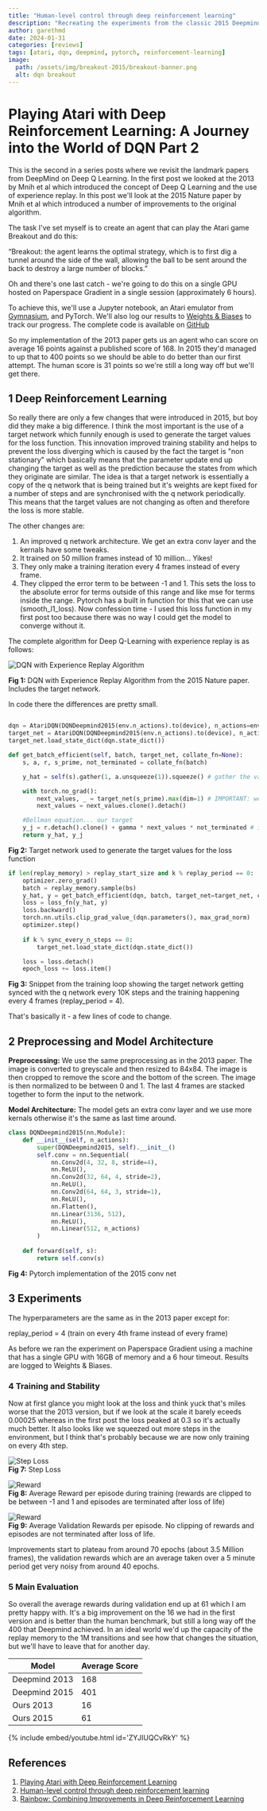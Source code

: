 ```yaml
---
title: "Human-level control through deep reinforcement learning"
description: "Recreating the experiments from the classic 2015 Deepmind Paper by Mnih et al.: Human-level control through deep reinforcement learning"
author: garethmd
date: 2024-01-31
categories: [reviews]
tags: [atari, dqn, deepmind, pytorch, reinforcement-learning]
image:
  path: /assets/img/breakout-2015/breakout-banner.png
  alt: dqn breakout
---
```

# Playing Atari with Deep Reinforcement Learning: A Journey into the World of DQN Part 2

This is the second in a series posts where we revisit the landmark papers from DeepMind on Deep Q Learning. In the first post we looked at the 2013 by Mnih et al which introduced the concept of Deep Q Learning and the use of experience replay. In this post we'll look at the 2015 Nature paper by Mnih et al which introduced a number of improvements to the original algorithm. 

The task I've set myself is to create an agent that can play the Atari game Breakout and do this:

“Breakout: the agent learns the optimal strategy, which is to first dig a tunnel around the side of the wall, allowing the ball to be sent around the back to destroy a large number of blocks.”

Oh and there's one last catch - we're going to do this on a single GPU hosted on Paperspace Gradient in a single session (approximately 6 hours).

To achieve this, we'll use a Jupyter notebook, an Atari emulator from [Gymnasium](https://gymnasium.farama.org/), and PyTorch. We'll also log our results to [Weights & Biases](https://wandb.com) to track our progress. The complete code is available on [GitHub](https://github.com/garethmd/rl/blob/main/dqn/breakout-2015.ipynb)

So my implementation of the 2013 paper gets us an agent who can score on average 16 points against a published score of 168. In 2015 they'd managed to up that to 400 points so we should be able to do better than our first attempt. The human score is 31 points so we're still a long way off but we'll get there.



## 1 Deep Reinforcement Learning

So really there are only a few changes that were introduced in 2015, but boy did they make a big difference. I think the most important is the use of a target network which funnily enough is used to generate the target values for the loss function. This innovation improved training stability and helps to prevent the loss diverging which is caused by the fact the target is "non stationary" which basically means that the parameter update end up changing the target as well as the prediction because the states from which they originate are similar. The idea is that a target network is essentially a copy of the q network that is being trained but it's weights are kept fixed for a number of steps and are synchronised with the q network periodically. This means that the target values are not changing as often and therefore the loss is more stable.

The other changes are:
1. An improved q network architecture. We get an extra conv layer and the kernals have some tweaks.
2. It trained on 50 million frames instead of 10 million... Yikes!
3. They only make a training iteration every 4 frames instead of every frame.
4. They clipped the error term to be between -1 and 1. This sets the loss to the absolute error for terms outside of this range and like mse for terms inside the range. Pytorch has a built in function for this that we can use (smooth_l1_loss). Now confession time - I used this loss function in my first post too because there was no way I could get the model to converge without it.

The complete algorithm for Deep Q-Learning with experience replay is as follows:

![DQN with Experience Replay Algorithm](/assets/img/breakout-2015/algorithm.png)  

**Fig 1:**  DQN with Experience Replay Algorithm from the 2015 Nature paper. Includes the target network.

In code there the differences are pretty small.
    
```python

dqn = AtariDQN(DQNDeepmind2015(env.n_actions).to(device), n_actions=env.n_actions).to(device)
target_net = AtariDQN(DQNDeepmind2015(env.n_actions).to(device), n_actions=env.n_actions).to(device)
target_net.load_state_dict(dqn.state_dict())

def get_batch_efficient(self, batch, target_net, collate_fn=None):
    s, a, r, s_prime, not_terminated = collate_fn(batch)

    y_hat = self(s).gather(1, a.unsqueeze(1)).squeeze() # gather the values at the indices given by the actions a

    with torch.no_grad():
        next_values, _ = target_net(s_prime).max(dim=1) # IMPORTANT: we're using the target network here
        next_values = next_values.clone().detach()

    #Bellman equation... our target
    y_j = r.detach().clone() + gamma * next_values * not_terminated # if terminated then not_terminated is set to zero (y_j = r)
    return y_hat, y_j
```
**Fig 2:**  Target network used to generate the target values for the loss function

```python
if len(replay_memory) > replay_start_size and k % replay_period == 0:
    optimizer.zero_grad()
    batch = replay_memory.sample(bs)
    y_hat, y = get_batch_efficient(dqn, batch, target_net=target_net, collate_fn=atari_collate)
    loss = loss_fn(y_hat, y)
    loss.backward()
    torch.nn.utils.clip_grad_value_(dqn.parameters(), max_grad_norm)
    optimizer.step()
            
    if k % sync_every_n_steps == 0:
        target_net.load_state_dict(dqn.state_dict())

    loss = loss.detach()
    epoch_loss += loss.item()
```
**Fig 3:**  Snippet from the training loop showing the target network getting synced with the q network every 10K steps and the training happening every 4 frames (replay_period = 4).

That's basically it - a few lines of code to change.


## 2 Preprocessing and Model Architecture

**Preprocessing:**
We use the same preprocessing as in the 2013 paper. The image is converted to greyscale and then resized to 84x84. The image is then cropped to remove the score and the bottom of the screen. The image is then normalized to be between 0 and 1. The last 4 frames are stacked together to form the input to the network.

**Model Architecture:**
The model gets an extra conv layer and we use more kernals otherwise it's the same as last time around.

```python
class DQNDeepmind2015(nn.Module):
    def __init__(self, n_actions):
        super(DQNDeepmind2015, self).__init__()
        self.conv = nn.Sequential(
            nn.Conv2d(4, 32, 8, stride=4),
            nn.ReLU(),
            nn.Conv2d(32, 64, 4, stride=2),
            nn.ReLU(),
            nn.Conv2d(64, 64, 3, stride=1),
            nn.ReLU(),
            nn.Flatten(),
            nn.Linear(3136, 512),
            nn.ReLU(),
            nn.Linear(512, n_actions)
        )
        
    def forward(self, s):
        return self.conv(s) 
```
**Fig 4:**  Pytorch implementation of the 2015 conv net


## 3 Experiments

The hyperparameters are the same as in the 2013 paper except for:

replay_period = 4 (train on every 4th frame instead of every frame)

As before we ran the experiment on Paperspace Gradient using a machine that has a single GPU with 16GB of memory and a 6 hour timeout. Results are logged to Weights & Biases.


### 4 Training and Stability

Now at first glance you might look at the loss and think yuck that's miles worse that the 2013 version, but if we look at the scale it barely eceeds 0.00025 whereas in the first post the loss peaked at 0.3 so it's actually much better. It also looks like we squeezed out more steps in the environment, but I think that's probably because we are now only training on every 4th step. 

![Step Loss](/assets/img/breakout-2015/loss.png)  
**Fig 7:**  Step Loss

![Reward](/assets/img/breakout-2015/training_rewards.png)  
**Fig 8:**  Average Reward per episode during training (rewards are clipped to be between -1 and 1 and episodes are terminated after loss of life)

![Reward](/assets/img/breakout-2015/validation_rewards.png)  
**Fig 9:**  Average Validation Rewards per episode. No clipping of rewards and episodes are not terminated after loss of life.

Improvements start to plateau from around 70 epochs (about 3.5 Million frames), the validation rewards which are an average taken over a 5 minute period get very noisy from around 40 epochs.


### 5 Main Evaluation

So overall the average rewards during validation end up at 61 which I am pretty happy with. It's a big improvement on the 16 we had in the first version and is better than the human benchmark, but still a long way off the 400 that Deepmind achieved. In an ideal world we'd up the capacity of the replay memory to the 1M transitions and see how that changes the situation, but we'll have to leave that for another day.

| Model | Average Score |
| --- | --- | 
| Deepmind 2013 | 168 |
| Deepmind 2015 | 401 |
| Ours 2013 |  16 |
| Ours 2015 |  61 |


{% include embed/youtube.html id='ZYJIUQCvRkY' %}




## References  
1. [Playing Atari with Deep Reinforcement Learning](https://arxiv.org/abs/1312.5602)
2. [Human-level control through deep reinforcement learning](https://www.nature.com/articles/nature14236)
3. [Rainbow: Combining Improvements in Deep Reinforcement Learning](https://arxiv.org/abs/1710.02298)
